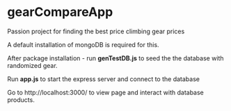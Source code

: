 # gearCompareApp
Passion project for finding the best price climbing gear prices

A default installation of mongoDB is required for this.

After package installation - run **genTestDB.js** to seed the the database with randomized gear.

Run **app.js** to start the express server and connect to the database

Go to http://localhost:3000/ to view page and interact with database products.
